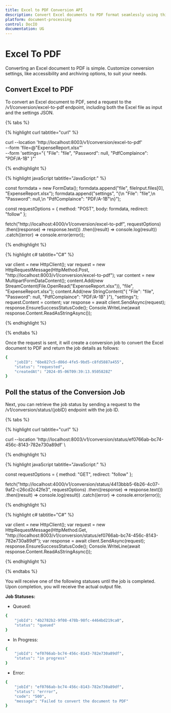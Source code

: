 ```yaml
---
title: Excel to PDF Conversion API
description: Convert Excel documents to PDF format seamlessly using this API. Customize conversion settings and check job statuses easily. Integrate into your applications effortlessly.
platform: document-processing
control: DocIO
documentation: UG
---
```

# Excel To PDF

Converting an Excel document to PDF is simple. Customize conversion settings, like accessibility and archiving options, to suit your needs.

## Convert Excel to PDF

To convert an Excel document to PDF, send a request to the /v1/conversion/excel-to-pdf endpoint, including both the Excel file as input and the settings JSON.

{% tabs %}

{% highlight curl tabtitle="curl" %}

curl --location 'http://localhost:8003/v1/conversion/excel-to-pdf' \
--form 'file=@"ExpenseReport.xlsx"' \
--form 'settings="{
  \"File\": \"file\",
  \"Password\": null,
  \"PdfComplaince\": \"PDF/A-1B\"
}"'

{% endhighlight %}

{% highlight javaScript tabtitle="JavaScript:" %}

const formdata = new FormData();
formdata.append("file", fileInput.files[0], "ExpenseReport.xlsx");
formdata.append("settings", "{\n  \"File\": \"file\",\n  \"Password\": null,\n  \"PdfComplaince\": \"PDF/A-1B\"\n}");

const requestOptions = {
  method: "POST",
  body: formdata,
  redirect: "follow"
};

fetch("http://localhost:4000/v1/conversion/excel-to-pdf", requestOptions)
  .then((response) => response.text())
  .then((result) => console.log(result))
  .catch((error) => console.error(error));

{% endhighlight %} 

{% highlight c# tabtitle="C#" %}

var client = new HttpClient();
var request = new HttpRequestMessage(HttpMethod.Post, "http://localhost:8003/v1/conversion/excel-to-pdf");
var content = new MultipartFormDataContent();
content.Add(new StreamContent(File.OpenRead("ExpenseReport.xlsx")), "file", "ExpenseReport.xlsx");
content.Add(new StringContent("{
  \"File\": \"file\",
  \"Password\": null,
  \"PdfComplaince\": \"PDF/A-1B\"
}"), "settings");
request.Content = content;
var response = await client.SendAsync(request);
response.EnsureSuccessStatusCode();
Console.WriteLine(await response.Content.ReadAsStringAsync());

{% endhighlight %} 

{% endtabs %}

Once the request is sent, it will create a conversion job to convert the Excel document to PDF and return the job details as follows:

```bash
{
    "jobID": "6be827c5-d86d-4fe5-9bd5-c8fd5887a455",
    "status": "requested",
    "createdAt": "2024-05-06T09:39:13.9505828Z"
}
```
## Poll the status of the Conversion Job

Next, you can retrieve the job status by sending a request to the /v1/conversion/status/{jobID} endpoint with the job ID.

{% tabs %}

{% highlight curl tabtitle="curl" %}

curl --location 'http://localhost:8003/v1/conversion/status/ef0766ab-bc74-456c-8143-782e730a89df' \

{% endhighlight %}

{% highlight javaScript tabtitle="JavaScript:" %}

const requestOptions = {
  method: "GET",
  redirect: "follow"
};

fetch("http://localhost:4000/v1/conversion/status/4413bbb5-6b26-4c07-9af2-c26cd2c42fe3", requestOptions)
  .then((response) => response.text())
  .then((result) => console.log(result))
  .catch((error) => console.error(error));

{% endhighlight %} 

{% highlight c# tabtitle="C#" %}

var client = new HttpClient();
var request = new HttpRequestMessage(HttpMethod.Get, "http://localhost:8003/v1/conversion/status/ef0766ab-bc74-456c-8143-782e730a89df");
var response = await client.SendAsync(request);
response.EnsureSuccessStatusCode();
Console.WriteLine(await response.Content.ReadAsStringAsync());

{% endhighlight %} 

{% endtabs %}

You will receive one of the following statuses until the job is completed. Upon completion, you will receive the actual output file.

**Job Statuses:**

- Queued:

```bash
{
    "jobId": "4b2782b2-9f08-478b-98fc-4464bd219ca0",
    "status": "queued"
}
```
- In Progress:

```bash
{
    "jobId": "ef0766ab-bc74-456c-8143-782e730a89df",
    "status": "in progress"
}
```
- Error:

```bash
{
    "jobId": "ef0766ab-bc74-456c-8143-782e730a89df",
    "status": "errror",
    "code": "500",
    "message": "Failed to convert the document to PDF"        
}
```
